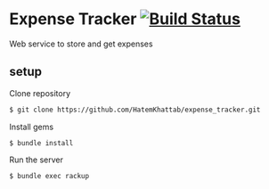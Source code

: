 # Expense Tracker [![Build Status](https://travis-ci.org/HatemKhattab/expense_tracker.svg?branch=master)](https://travis-ci.org/HatemKhattab/expense_tracker)
Web service to store and get expenses

## setup

Clone repository

```bash
$ git clone https://github.com/HatemKhattab/expense_tracker.git
```

Install gems
```
$ bundle install
```

Run the server
```
$ bundle exec rackup
```

